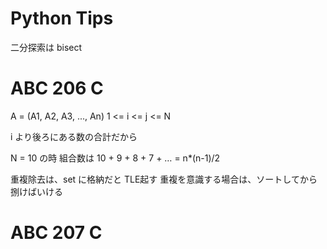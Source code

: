 # Python Tips

二分探索は bisect


# ABC 206 C

A = (A1, A2, A3, ..., An)
1 <= i <= j <= N

i より後ろにある数の合計だから

N = 10 の時
組合数は 10 + 9 + 8 + 7 + … = n*(n-1)/2

重複除去は、set に格納だと TLE起す
重複を意識する場合は、ソートしてから捌けばいける

# ABC 207 C
